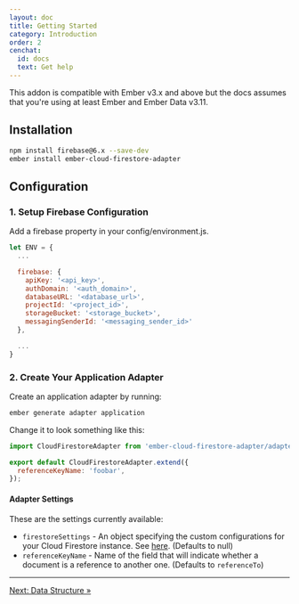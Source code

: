 ```yaml
---
layout: doc
title: Getting Started
category: Introduction
order: 2
cenchat:
  id: docs
  text: Get help
---
```


This addon is compatible with Ember v3.x and above but the docs assumes that you're using at least Ember and Ember Data v3.11.

## Installation

```bash
npm install firebase@6.x --save-dev
ember install ember-cloud-firestore-adapter
```

## Configuration

### 1. Setup Firebase Configuration

Add a firebase property in your config/environment.js.

```javascript
let ENV = {
  ...

  firebase: {
    apiKey: '<api_key>',
    authDomain: '<auth_domain>',
    databaseURL: '<database_url>',
    projectId: '<project_id>',
    storageBucket: '<storage_bucket>',
    messagingSenderId: '<messaging_sender_id>'
  },

  ...
}
```

### 2. Create Your Application Adapter

Create an application adapter by running:

```bash
ember generate adapter application
```

Change it to look something like this:

```javascript
import CloudFirestoreAdapter from 'ember-cloud-firestore-adapter/adapters/cloud-firestore';

export default CloudFirestoreAdapter.extend({
  referenceKeyName: 'foobar',
});
```

#### Adapter Settings

These are the settings currently available:

  - `firestoreSettings` - An object specifying the custom configurations for your Cloud Firestore instance. See [here](https://firebase.google.com/docs/reference/js/firebase.firestore.Settings). (Defaults to null)
  - `referenceKeyName` - Name of the field that will indicate whether a document is a reference to another one. (Defaults to `referenceTo`)

---

[Next: Data Structure »](data-structure)
